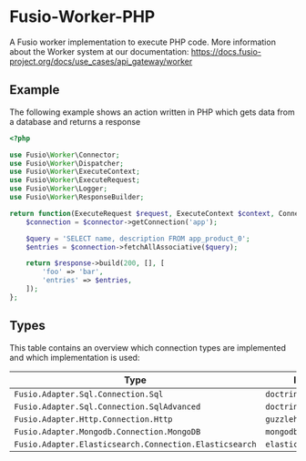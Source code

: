 
# Fusio-Worker-PHP

A Fusio worker implementation to execute PHP code.
More information about the Worker system at our documentation:
https://docs.fusio-project.org/docs/use_cases/api_gateway/worker

## Example

The following example shows an action written in PHP which gets data
from a database and returns a response

```php
<?php

use Fusio\Worker\Connector;
use Fusio\Worker\Dispatcher;
use Fusio\Worker\ExecuteContext;
use Fusio\Worker\ExecuteRequest;
use Fusio\Worker\Logger;
use Fusio\Worker\ResponseBuilder;

return function(ExecuteRequest $request, ExecuteContext $context, Connector $connector, ResponseBuilder $response, Dispatcher $dispatcher, Logger $logger) {
    $connection = $connector->getConnection('app');

    $query = 'SELECT name, description FROM app_product_0';
    $entries = $connection->fetchAllAssociative($query);

    return $response->build(200, [], [
        'foo' => 'bar',
        'entries' => $entries,
    ]);
};

```

## Types

This table contains an overview which connection types are implemented
and which implementation is used:

| Type                                                   | Implementation                |
|--------------------------------------------------------|-------------------------------|
| `Fusio.Adapter.Sql.Connection.Sql`                     | `doctrine/dbal`               |
| `Fusio.Adapter.Sql.Connection.SqlAdvanced`             | `doctrine/dbal`               |
| `Fusio.Adapter.Http.Connection.Http`                   | `guzzlehttp/guzzle`           |
| `Fusio.Adapter.Mongodb.Connection.MongoDB`             | `mongodb/mongodb`             |
| `Fusio.Adapter.Elasticsearch.Connection.Elasticsearch` | `elasticsearch/elasticsearch` |
